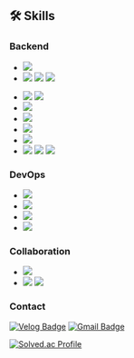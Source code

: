 ## 🛠 Skills

### Backend
- <img src="https://img.shields.io/badge/Java-007396?style=flat-square&logo=Java&logoColor=white"/></a>
- <img src="https://img.shields.io/badge/Spring-6DB33F?style=flat-square&logo=Spring&logoColor=white"/></a>
<img src="https://img.shields.io/badge/SpringBoot-6DB33F?style=flat-square&logo=SpringBoot&logoColor=white"/></a>
<img src="https://img.shields.io/badge/SpringSecurity-6DB33F?style=flat-square&logo=SpringSecurity&logoColor=white"/></a>
<!--<img src="https://img.shields.io/badge/SpringBatch-6DB33F?style=flat-square&logo=Spring&logoColor=white"/></a>-->
- <img src="https://img.shields.io/badge/JPA-007396?style=flat-square&logo=Java&logoColor=white"/></a>
<img src="https://img.shields.io/badge/Querydsl-007396?style=flat-square&logo=Java&logoColor=white"/></a>
- <img src="https://img.shields.io/badge/JUnit5-25A162?style=flat-square&logo=JUnit5&logoColor=white"/></a>
- <img src="https://img.shields.io/badge/Gradle-02303A?style=flat-square&logo=Gradle&logoColor=white"/></a>
- <img src="https://img.shields.io/badge/Tomcat-F8DC75?style=flat-square&logo=ApacheTomcat&logoColor=black"/></a>
- <img src="https://img.shields.io/badge/MySQL-4479A1?style=flat-square&logo=MySQL&logoColor=white"/></a>
- <img src="https://img.shields.io/badge/Eclipse-2C2255?style=flat-square&logo=EclipseIDE&logoColor=white"/></a>
<img src="https://img.shields.io/badge/IntelliJ-000000?style=flat-square&logo=IntelliJIDEA&logoColor=white"/></a>
<img src="https://img.shields.io/badge/VSCode-007ACC?style=flat-square&logo=VisualStudioCode&logoColor=white"/></a>

### DevOps
- <img src="https://img.shields.io/badge/NGINX-009639?style=flat-square&logo=NGINX&logoColor=white"/></a>
- <img src="https://img.shields.io/badge/Jenkins-D24939?style=flat-square&logo=Jenkins&logoColor=white"/></a>
- <img src="https://img.shields.io/badge/Docker-2496ED?style=flat-square&logo=Docker&logoColor=white"/></a>
- <img src="https://img.shields.io/badge/AWS-232F3E?style=flat-square&logo=AmazonAWS&logoColor=white"/></a>

### Collaboration
- <img src="https://img.shields.io/badge/Jira-0052CC?style=flat-square&logo=Jira&logoColor=white"/></a>
- <img src="https://img.shields.io/badge/Slack-4A154B?style=flat-square&logo=Slack&logoColor=white"/></a>
<img src="https://img.shields.io/badge/Notion-000000?style=flat-square&logo=Notion&logoColor=white"/></a>


### Contact
[![Velog Badge](https://img.shields.io/badge/Velog-20C997?style=flat-square&logo=Velog&logoColor=white&link=https://velog.io/@aplbly)](https://velog.io/@aplbly)
 [![Gmail Badge](https://img.shields.io/badge/Gmail-d14836?style=flat-square&logo=Gmail&logoColor=white&link=mailto:aplblypt@gmail.com)](mailto:aplblypt@gmail.com)

[![Solved.ac Profile](http://mazassumnida.wtf/api/v2/generate_badge?boj=aplbly)](https://solved.ac/aplbly/)
